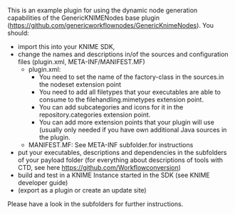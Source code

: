 This is an example plugin for using the dynamic node generation capabilities of the
GenericKNIMENodes base plugin (https://github.com/genericworkflownodes/GenericKnimeNodes).
You should:
- import this into your KNIME SDK,
- change the names and descriptions in/of the sources and configuration
files (plugin.xml, META-INF/MANIFEST.MF)
    - plugin.xml:
        - You need to set the name of the factory-class in the sources.in the nodeset extension point
        - You need to add all filetypes that your executables are able to consume to the filehandling.mimetypes extension point.
        - You can add subcategories and icons for it in the repository.categories extension point.
        - You can add more extension points that your plugin will use (usually only needed if you have own additional Java sources in the plugin.
    - MANIFEST.MF: See META-INF subfolder.for instructions
- put your executables, descriptions and dependencies in the subfolders of your payload folder (for everything about descriptions of tools with CTD, see here https://github.com/Workflowconversion)
- build and test in a KNIME Instance started in the SDK (see KNIME developer guide) 
- (export as a plugin or create an update site)

Please have a look in the subfolders for further instructions.
